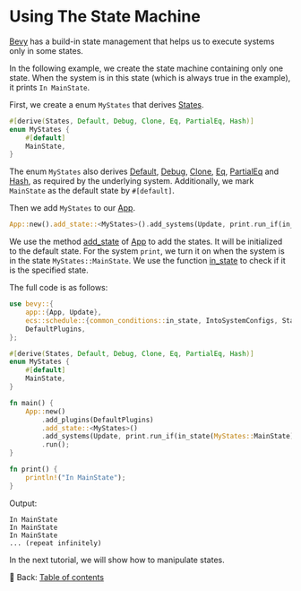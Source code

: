 # Using The State Machine

[Bevy](https://bevyengine.org/) has a build-in state management that helps us to execute systems only in some states.

In the following example, we create the state machine containing only one state.
When the system is in this state (which is always true in the example), it prints `In MainState`.

First, we create a enum `MyStates` that derives [States](https://docs.rs/bevy/latest/bevy/ecs/schedule/derive.States.html).

```rust
#[derive(States, Default, Debug, Clone, Eq, PartialEq, Hash)]
enum MyStates {
    #[default]
    MainState,
}
```

The enum `MyStates` also derives [Default](https://doc.rust-lang.org/core/default/derive.Default.html), [Debug](https://doc.rust-lang.org/std/fmt/derive.Debug.html), [Clone](https://doc.rust-lang.org/std/clone/derive.Clone.html), [Eq](https://doc.rust-lang.org/std/cmp/derive.Eq.html), [PartialEq](https://doc.rust-lang.org/core/cmp/derive.PartialEq.html) and [Hash](https://doc.rust-lang.org/core/hash/derive.Hash.html), as required by the underlying system.
Additionally, we mark `MainState` as the default state by `#[default]`.

Then we add `MyStates` to our [App](https://docs.rs/bevy/latest/bevy/app/struct.App.html).

```rust
App::new().add_state::<MyStates>().add_systems(Update, print.run_if(in_state(MyStates::MainState)))
```

We use the method [add_state](https://docs.rs/bevy/0.12.1/bevy/app/struct.App.html#method.add_state) of [App](https://docs.rs/bevy/latest/bevy/app/struct.App.html) to add the states.
It will be initialized to the default state.
For the system `print`, we turn it on when the system is in the state `MyStates::MainState`.
We use the function [in_state](https://docs.rs/bevy/latest/bevy/ecs/schedule/common_conditions/fn.in_state.html) to check if it is the specified state.

The full code is as follows:

```rust
use bevy::{
    app::{App, Update},
    ecs::schedule::{common_conditions::in_state, IntoSystemConfigs, States},
    DefaultPlugins,
};

#[derive(States, Default, Debug, Clone, Eq, PartialEq, Hash)]
enum MyStates {
    #[default]
    MainState,
}

fn main() {
    App::new()
        .add_plugins(DefaultPlugins)
        .add_state::<MyStates>()
        .add_systems(Update, print.run_if(in_state(MyStates::MainState)))
        .run();
}

fn print() {
    println!("In MainState");
}
```

Output:

```text
In MainState
In MainState
In MainState
... (repeat infinitely)
```

In the next tutorial, we will show how to manipulate states.

<!-- :arrow_right:  Next:  -->

:blue_book: Back: [Table of contents](./../README.md)
